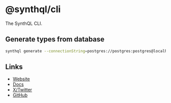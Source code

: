 # @synthql/cli

The SynthQL CLI.

## Generate types from database

```sh
synthql generate --connectionString=postgres://postgres:postgres@localhost:5432/postgres --out=src --defaultSchema=public --schemas public pg_catalog
```

## Links

-   [Website](https://synthql.github.io/SynthQL/)
-   [Docs](https://synthql.github.io/SynthQL/docs/getting-started)
-   [X/Twitter](https://twitter.com/fernandohur)
-   [GitHub](https://github.com/synthql/SynthQL)
